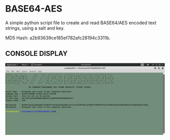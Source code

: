 # BASE64-AES
A simple python script file to create and read BASE64/AES encoded text strings, using a salt and key.

MD5 Hash: a2b93639ce185ef782afc28194c3311b.

## CONSOLE DISPLAY
![Screenshot](picture1.png)
